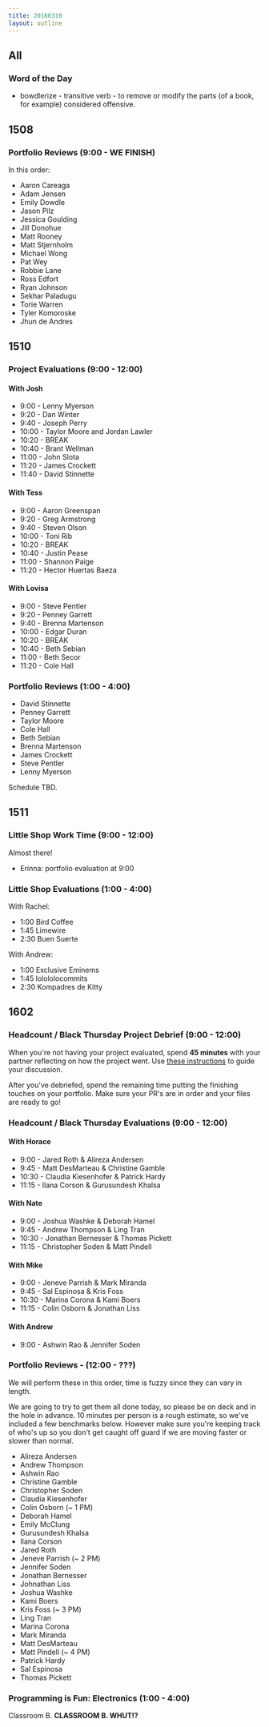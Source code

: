 ```yaml
---
title: 20160310
layout: outline
---
```


## All

### Word of the Day

* bowdlerize - transitive verb - to remove or modify the parts (of a book,
for example) considered offensive.


## 1508

### Portfolio Reviews (9:00 - WE FINISH)

In this order:

* Aaron Careaga
* Adam Jensen
* Emily Dowdle
* Jason Pilz
* Jessica Goulding
* Jill Donohue
* Matt Rooney
* Matt Stjernholm
* Michael Wong
* Pat Wey
* Robbie Lane
* Ross Edfort
* Ryan Johnson
* Sekhar Paladugu
* Torie Warren
* Tyler Komoroske
* Jhun de Andres

## 1510

### Project Evaluations (9:00 - 12:00)

#### With Josh
* 9:00 - Lenny Myerson
* 9:20 - Dan Winter
* 9:40 - Joseph Perry
* 10:00 - Taylor Moore and Jordan Lawler
* 10:20 - BREAK
* 10:40 - Brant Wellman
* 11:00 - John Slota
* 11:20 - James Crockett
* 11:40 - David Stinnette

#### With Tess
* 9:00 - Aaron Greenspan
* 9:20 - Greg Armstrong
* 9:40 - Steven Olson
* 10:00 - Toni Rib
* 10:20 - BREAK
* 10:40 - Justin Pease
* 11:00 - Shannon Paige
* 11:20 - Hector Huertas Baeza

#### With Lovisa
* 9:00 - Steve Pentler
* 9:20 - Penney Garrett
* 9:40 - Brenna Martenson
* 10:00 - Edgar Duran
* 10:20 - BREAK
* 10:40 - Beth Sebian
* 11:00 - Beth Secor
* 11:20 - Cole Hall

### Portfolio Reviews (1:00 - 4:00)

* David Stinnette
* Penney Garrett
* Taylor Moore
* Cole Hall
* Beth Sebian
* Brenna Martenson
* James Crockett
* Steve Pentler
* Lenny Myerson

Schedule TBD.


## 1511

### Little Shop Work Time (9:00 - 12:00)

Almost there!

* Erinna: portfolio evaluation at 9:00

### Little Shop Evaluations (1:00 - 4:00)

With Rachel:

* 1:00 Bird Coffee
* 1:45 Limewire
* 2:30 Buen Suerte

With Andrew:

* 1:00 Exclusive Eminems
* 1:45 lolololocommits
* 2:30 Kompadres de Kitty


## 1602

### Headcount / Black Thursday Project Debrief (9:00 - 12:00)

When you're not having your project evaluated, spend **45 minutes** with your partner reflecting on how the project went. Use [these instructions](https://github.com/turingschool/lesson_plans/blob/master/ruby_01-object_oriented_programming_with_ruby/project_debrief.md) to guide your discussion.

After you've debriefed, spend the remaining time putting the finishing touches on your portfolio. Make sure your PR's are in order and your files are ready to go!

### Headcount / Black Thursday Evaluations (9:00 - 12:00)

#### With Horace
* 9:00 - Jared Roth & Alireza Andersen
* 9:45 - Matt DesMarteau & Christine Gamble
* 10:30 - Claudia Kiesenhofer & Patrick Hardy
* 11:15 - Ilana Corson & Gurusundesh Khalsa

#### With Nate
* 9:00 - Joshua Washke & Deborah Hamel
* 9:45 - Andrew Thompson & Ling Tran
* 10:30 - Jonathan Bernesser & Thomas Pickett
* 11:15 - Christopher Soden & Matt Pindell

#### With Mike
* 9:00 - Jeneve Parrish & Mark Miranda
* 9:45 - Sal Espinosa & Kris Foss
* 10:30 - Marina Corona & Kami Boers
* 11:15 - Colin Osborn & Jonathan Liss

#### With Andrew
* 9:00 - Ashwin Rao & Jennifer Soden

### Portfolio Reviews - (12:00 - ???)

We will perform these in this order, time is fuzzy since they can vary in length.

We are going to try to get them all done today, so please be on deck and in the hole
in advance. 10 minutes per person is a rough estimate, so we've included a few benchmarks
below. However make sure you're keeping track of who's up so you don't get caught off
guard if we are moving faster or slower than normal.

* Alireza Andersen
* Andrew Thompson
* Ashwin Rao
* Christine Gamble
* Christopher Soden
* Claudia Kiesenhofer
* Colin Osborn (~ 1 PM)
* Deborah Hamel
* Emily McClung
* Gurusundesh Khalsa
* Ilana Corson
* Jared Roth
* Jeneve Parrish (~ 2 PM)
* Jennifer Soden
* Jonathan Bernesser
* Johnathan Liss
* Joshua Washke
* Kami Boers
* Kris Foss (~ 3 PM)
* Ling Tran
* Marina Corona
* Mark Miranda
* Matt DesMarteau
* Matt Pindell (~ 4 PM)
* Patrick Hardy
* Sal Espinosa
* Thomas Pickett

### Programming is Fun: Electronics (1:00 - 4:00)

Classroom B. **CLASSROOM B. WHUT!?**

